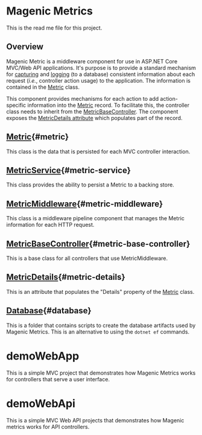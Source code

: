 # Magenic Metrics
This is the read me file for this project.

## Overview
Magenic Metric is a middleware component for use in ASP.NET Core MVC/Web API applications.
It's purpose is to provide a standard mechanism for [capturing](#metric-middleware) and [logging](#metric-service) (to a database) consistent information about each request (*i.e.*, controller action usage) to the application.
The information is contained in the [Metric](#metric) class.

This component provides mechanisms for each action to add action-specific information into the [Metric](#metric) record.
To facilitate this, the controller class needs to inherit from the [MetricBaseController](#metric-base-controller).
The component exposes the [MetricDetails attribute](#metric-details) which populates part of the record.

## [Metric](Documentation/Metric.md){#metric}
This class is the data that is persisted for each MVC controller interaction.

## [MetricService](Documentation/MetricService.md){#metric-service}
This class provides the ability to persist a Metric to a backing store.

## [MetricMiddleware](Documentation/MetricMiddleware.md){#metric-middleware}
This class is a middleware pipeline component that manages the Metric information for each HTTP request.

## [MetricBaseController](Documentation/MetricBaseController.md){#metric-base-controller}
This is a base class for all controllers that use MetricMiddleware.

## [MetricDetails](Documentation/MetricDetails.md){#metric-details}
This is an attribute that populates the "Details" property of the [Metric](#metric) class.

## [Database](Documentation/Database.md){#database}
This is a folder that contains scripts to create the database artifacts used by Magenic Metrics. This is an alternative to using the `dotnet ef` commands.

# demoWebApp
This is a simple MVC project that demonstrates how Magenic Metrics works for controllers that serve a user interface.

# demoWebApi
This is a simple MVC Web API projects that demonstrates how Magenic metrics works for API controllers.


